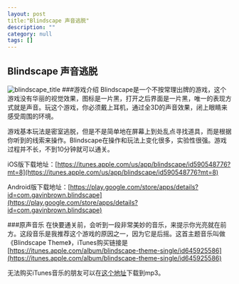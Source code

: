 ```yaml
---
layout: post
title:"Blindscape 声音逃脱"
description: ""
category: null
tags: []
---
```


## Blindscape 声音逃脱
![blindscape_title](http://ww2.sinaimg.cn/large/70dcc3a2gw1eakttlvninj20d703qweo.jpg)
###游戏介绍
Blindscape是一个不按常理出牌的游戏，这个游戏没有华丽的视觉效果，图标是一片黑，打开之后界面是一片黑，唯一的表现方式就是声音。玩这个游戏，你必须戴上耳机，通过全3D的声音效果，闭上眼睛来感受周围的环境。

游戏基本玩法是密室逃脱，但是不是简单地在屏幕上到处乱点寻找道具，而是根据你听到的线索来操作。Blindscape在操作和玩法上变化很多，实验性很强。游戏过程并不长，不到10分钟就可以通关。

iOS版下载地址：[https://itunes.apple.com/us/app/blindscape/id590548776?mt=8](https://itunes.apple.com/us/app/blindscape/id590548776?mt=8)

Android版下载地址：[https://play.google.com/store/apps/details?id=com.gavinbrown.blindscape](https://play.google.com/store/apps/details?id=com.gavinbrown.blindscape)

###原声音乐
在快要通关前，会听到一段非常美妙的音乐，来提示你光亮就在前方。这段音乐是我推荐这个游戏的原因之一，因为它是后摇。这首主题音乐叫做《Blindscape Theme》，iTunes购买链接是[https://itunes.apple.com/album/blindscape-theme-single/id645925586](https://itunes.apple.com/album/blindscape-theme-single/id645925586)

无法购买iTunes音乐的朋友可以在[这个地址](http://a.tumblr.com/tumblr_mo6na6KLP41r9iouzo1.mp3)下载到mp3。
